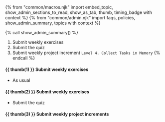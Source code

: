{% from "common/macros.njk" import embed_topic, show_admin_sections_to_read, show_as_tab, thumb, timing_badge with context %}
{% from "common/admin.njk" import faqs, policies, show_admin_summary, topics with context %}

{% call show_admin_summary() %}
1. Submit weekly exercises
1. Submit the quiz
1. Submit weekly project increment `Level 4. Collect Tasks in Memory`
{% endcall %}


#### {{ thumb(1) }} Submit weekly exercises

* As usual


#### {{ thumb(2) }} Submit weekly exercises

* Submit the quiz


#### {{ thumb(3) }} Submit weekly project increments

<span id="week4-project">

<include src="montyFragment.md" boilerplate var-displacement="../.." var-header="**Level 4. Collect Tasks in Memory**" var-fragment="monty-fragment.md#monty4" />
</span>
